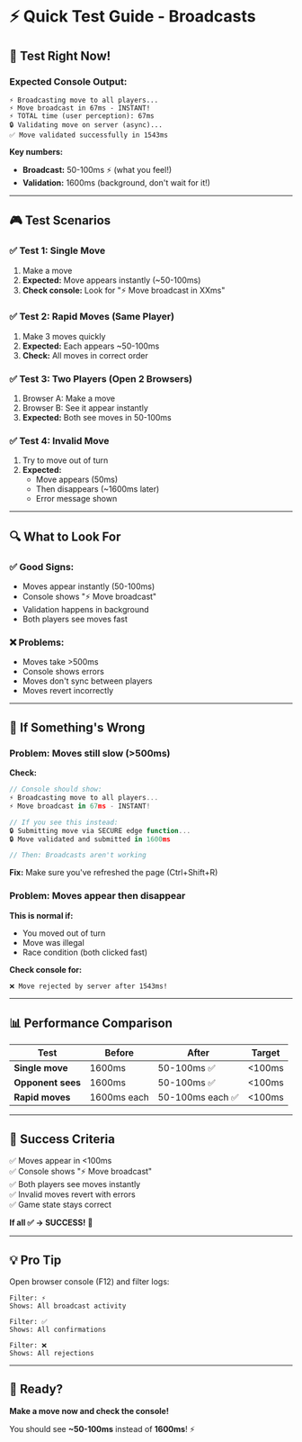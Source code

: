 # ⚡ Quick Test Guide - Broadcasts

## 🧪 Test Right Now!

### Expected Console Output:

```
⚡ Broadcasting move to all players...
⚡ Move broadcast in 67ms - INSTANT!
⚡ TOTAL time (user perception): 67ms
🔒 Validating move on server (async)...
✅ Move validated successfully in 1543ms
```

**Key numbers:**
- **Broadcast:** 50-100ms ⚡ (what you feel!)
- **Validation:** 1600ms (background, don't wait for it!)

---

## 🎮 Test Scenarios

### ✅ Test 1: Single Move
1. Make a move
2. **Expected:** Move appears instantly (~50-100ms)
3. **Check console:** Look for "⚡ Move broadcast in XXms"

### ✅ Test 2: Rapid Moves (Same Player)
1. Make 3 moves quickly
2. **Expected:** Each appears ~50-100ms
3. **Check:** All moves in correct order

### ✅ Test 3: Two Players (Open 2 Browsers)
1. Browser A: Make a move
2. Browser B: See it appear instantly
3. **Expected:** Both see moves in 50-100ms

### ✅ Test 4: Invalid Move
1. Try to move out of turn
2. **Expected:** 
   - Move appears (50ms)
   - Then disappears (~1600ms later)
   - Error message shown

---

## 🔍 What to Look For

### ✅ Good Signs:
- Moves appear instantly (50-100ms)
- Console shows "⚡ Move broadcast"
- Validation happens in background
- Both players see moves fast

### ❌ Problems:
- Moves take >500ms
- Console shows errors
- Moves don't sync between players
- Moves revert incorrectly

---

## 🐛 If Something's Wrong

### Problem: Moves still slow (>500ms)

**Check:**
```javascript
// Console should show:
⚡ Broadcasting move to all players...
⚡ Move broadcast in 67ms - INSTANT!

// If you see this instead:
🔒 Submitting move via SECURE edge function...
🔒 Move validated and submitted in 1600ms

// Then: Broadcasts aren't working
```

**Fix:** Make sure you've refreshed the page (Ctrl+Shift+R)

### Problem: Moves appear then disappear

**This is normal if:**
- You moved out of turn
- Move was illegal
- Race condition (both clicked fast)

**Check console for:**
```
❌ Move rejected by server after 1543ms!
```

---

## 📊 Performance Comparison

| Test | Before | After | Target |
|------|--------|-------|--------|
| **Single move** | 1600ms | 50-100ms ✅ | <100ms |
| **Opponent sees** | 1600ms | 50-100ms ✅ | <100ms |
| **Rapid moves** | 1600ms each | 50-100ms each ✅ | <100ms |

---

## 🎯 Success Criteria

✅ Moves appear in <100ms  
✅ Console shows "⚡ Move broadcast"  
✅ Both players see moves instantly  
✅ Invalid moves revert with errors  
✅ Game state stays correct  

**If all ✅ → SUCCESS!** 🎉

---

## 💡 Pro Tip

Open browser console (F12) and filter logs:

```
Filter: ⚡
Shows: All broadcast activity

Filter: ✅
Shows: All confirmations

Filter: ❌
Shows: All rejections
```

---

## 🚀 Ready?

**Make a move now and check the console!**

You should see **~50-100ms** instead of **1600ms**! ⚡

